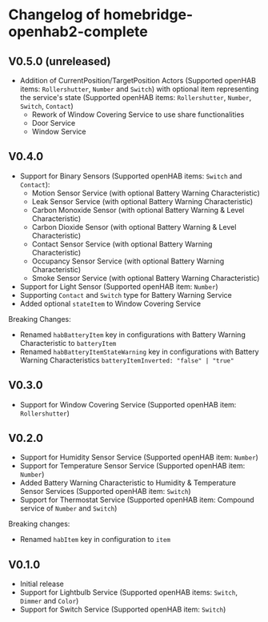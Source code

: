 # Changelog of homebridge-openhab2-complete

## V0.5.0 (unreleased)
* Addition of CurrentPosition/TargetPosition Actors (Supported openHAB items: `Rollershutter`, `Number` and `Switch`) with optional item representing the service's state (Supported openHAB items: `Rollershutter`, `Number`, `Switch`, `Contact`)
    * Rework of Window Covering Service to use share functionalities
    * Door Service
    * Window Service

## V0.4.0
* Support for Binary Sensors (Supported openHAB items: `Switch` and `Contact`):
    * Motion Sensor Service (with optional Battery Warning Characteristic)
    * Leak Sensor Service (with optional Battery Warning Characteristic)
    * Carbon Monoxide Sensor (with optional Battery Warning & Level Characteristic)
    * Carbon Dioxide Sensor (with optional Battery Warning & Level Characteristic)
    * Contact Sensor Service (with optional Battery Warning Characteristic)
    * Occupancy Sensor Service (with optional Battery Warning Characteristic)
    * Smoke Sensor Service (with optional Battery Warning Characteristic)
* Support for Light Sensor (Supported openHAB item: `Number`)
* Supporting `Contact` and `Switch` type for Battery Warning Service
* Added optional `stateItem` to Window Covering Service

Breaking Changes:
* Renamed `habBatteryItem` key in configurations with Battery Warning Characteristic to `batteryItem`
* Renamed `habBatteryItemStateWarning` key in configurations with Battery Warning Characteristics `batteryItemInverted: "false" | "true"`

## V0.3.0
* Support for Window Covering Service (Supported openHAB item: `Rollershutter`)

## V0.2.0
* Support for Humidity Sensor Service (Supported openHAB item: `Number`)
* Support for Temperature Sensor Service (Supported openHAB item: `Number`)
* Added Battery Warning Characteristic to Humidity & Temperature Sensor Services (Supported openHAB item: `Switch`)
* Support for Thermostat Service (Supported openHAB item: Compound service of `Number` and `Switch`)

Breaking changes:

* Renamed `habItem` key in configuration to `item`


## V0.1.0
* Initial release
* Support for Lightbulb Service (Supported openHAB items: `Switch`, `Dimmer` and `Color`)
* Support for Switch Service (Supported openHAB item: `Switch`)